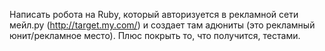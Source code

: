 Написать робота на Ruby, который авторизуется в рекламной сети мейл.ру (http://target.my.com/) и
создает там адюниты (это рекламный юнит/рекламное место). Плюс покрыть то, что получится, тестами.
